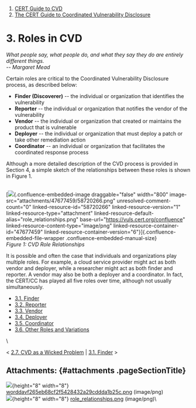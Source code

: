 



1.  [CERT Guide to CVD](index.html)
2.  [The CERT Guide to Coordinated Vulnerability
    Disclosure](The-CERT-Guide-to-Coordinated-Vulnerability-Disclosure_47677443.html)


# 3. Roles in CVD 








*What people say, what people do, and what they say they do are entirely
different things.*\
*-- Margaret Mead*

Certain roles are critical to the Coordinated Vulnerability Disclosure
process, as described below:

-   **Finder (Discoverer)** -- the individual or organization that
    identifies the vulnerability
-   **Reporter** -- the individual or organization that notifies the
    vendor of the vulnerability
-   **Vendor** -- the individual or organization that created or
    maintains the product that is vulnerable
-   **Deployer** -- the individual or organization that must deploy a
    patch or take other remediation action
-   **Coordinator** -- an individual or organization that facilitates
    the coordinated response process

Although a more detailed description of the CVD process is provided in
Section 4, a simple sketch of the relationships between these roles is
shown in Figure 1.

\
[![](attachments/47677459/58720266.png){.confluence-embedded-image
draggable="false" width="800"
image-src="attachments/47677459/58720266.png"
unresolved-comment-count="0" linked-resource-id="58720266"
linked-resource-version="1" linked-resource-type="attachment"
linked-resource-default-alias="role_relationships.png"
base-url="https://vuls.cert.org/confluence"
linked-resource-content-type="image/png"
linked-resource-container-id="47677459"
linked-resource-container-version="6"}]{.confluence-embedded-file-wrapper
.confluence-embedded-manual-size}\
*Figure 1:* *CVD Role Relationships*

It is possible and often the case that individuals and organizations
play multiple roles. For example, a cloud service provider might act as
both vendor and deployer, while a researcher might act as both finder
and reporter. A vendor may also be both a deployer and a coordinator. In
fact, the CERT/CC has played all five roles over time, although not
usually simultaneously.

-   [3.1. Finder](3.1.-Finder_47677460.html)
-   [3.2. Reporter](3.2.-Reporter_47677461.html)
-   [3.3. Vendor](3.3.-Vendor_47677462.html)
-   [3.4. Deployer](3.4.-Deployer_47677463.html)
-   [3.5. Coordinator](3.5.-Coordinator_47677464.html)
-   [3.6. Other Roles and
    Variations](3.6.-Other-Roles-and-Variations_47677465.html)

\



\< [2.7. CVD as a Wicked
Problem](2.7.-CVD-as-a-Wicked-Problem_47677457.html) \| [3.1.
Finder](3.1.-Finder_47677460.html) \>






## Attachments: {#attachments .pageSectionTitle}



![](images/icons/bullet_blue.gif){height="8" width="8"}
[worddavf265eb68cf2f5428432a29cddda1b25c.png](attachments/47677459/47677458.png)
(image/png)\
![](images/icons/bullet_blue.gif){height="8" width="8"}
[role_relationships.png](attachments/47677459/58720266.png) (image/png)\













